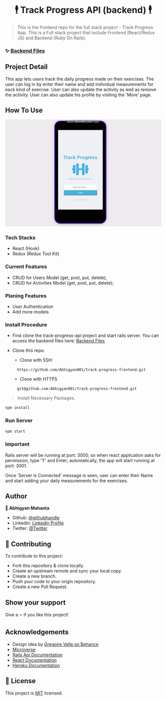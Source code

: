 <h1 align="center">🕴️ Track Progress API (backend) 🕴️</h1>

> This is the frontend repo for the full stack project - Track Progress App. This is a Full stack project that include Frontend (React/Redux JS) and Backend (Ruby On Rails).

### ✨ [Backend Files](https://github.com/Abhigyan001/track-progress-api)

## Project Detail

This app lets users track the daily progress made on their exercises. The user can log in by enter their name and add individual measurements for eack kind of exercise. User can also update the activity as well as remove the activity. User can also update his profile by visiting the 'More' page.

## How To Use
![screenshot](public/assets/images/ss.gif)

### Tech Stacks
* React (Hook)
* Redux (Redux Tool Kit)

### Current Features
* CRUD for Users Model (get, post, put, delete);
* CRUD for Activities Model (get, post, put, delete);

### Planing Features
* User Authentication
* Add more models

### Install Procedure

* First clone the track-progress-api project and start rails server. You can access the backend files here: [Backend Files](https://github.com/Abhigyan001/track-progress-api)

* Clone this repo:
  - Clone with SSH:
  ```
    https://github.com/Abhigyan001/track-progress-frontend.git
  ```
  - Clone with HTTPS
  ```
    git@github.com:Abhigyan001/track-progress-frontend.git
  ```

> Install Necessary Packages.
```sh
npm install
```

### Run Server

```sh
npm start
```
### Important

Rails server will be running at port: 3000, so when react application asks for permission, type 'Y' and Enter; automatically, the app will start running at port: 3001.

Once 'Server is Connected' message is seen, user can enter their Name and start adding your daily measurements for the exercises.

## Author

👤 **Abhigyan Mahanta**​

- Github: [@githubhandle](https://github.com/Abhigyan001)   
- Linkedin: [Linkedin Profile](https://www.linkedin.com/in/abhigyan001/)
- Twitter: [@Twitter](https://twitter.com/abhigyan_001)

## :handshake: Contributing

To contribute to this project:
- Fork this repository & clone locally.
- Create an upstream remote and sync your local copy.
- Create a new branch.
- Push your code to your origin repository.
- Create a new Pull Request.

## Show your support

Give a :star: if you like this project!

<!-- ACKNOWLEDGEMENTS -->
## Acknowledgements
* Design idea by [Gregoire Vella on Behance](https://www.behance.net/gregoirevella)
* [Microverse](https://www.microverse.org/)
* [Rails Api Documentation](https://api.rubyonrails.org/)
* [React Documentation](https://reactjs.org/docs/getting-started.html)
* [Heroku Documentation](https://devcenter.heroku.com/)

## 📝 License

This project is [MIT](https://opensource.org/licenses/MIT) licensed.